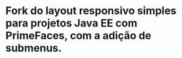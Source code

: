 # Fork do layout responsivo simples para projetos Java EE com PrimeFaces, com a adição de submenus.

